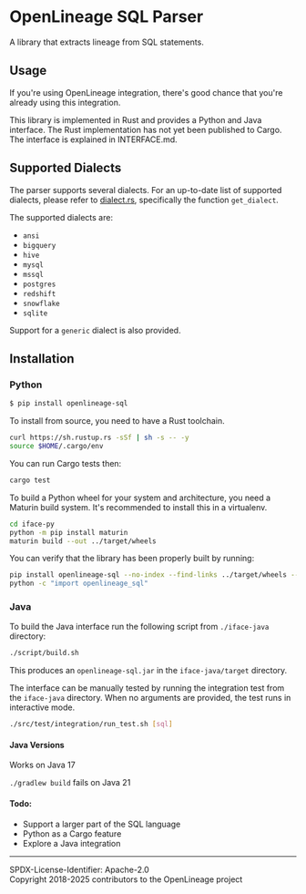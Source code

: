 # OpenLineage SQL Parser

A library that extracts lineage from SQL statements. 

## Usage

If you're using OpenLineage integration, there's good chance that you're already using this integration.

This library is implemented in Rust and provides a Python and Java interface. The Rust implementation has not yet been published to Cargo.
The interface is explained in INTERFACE.md.

## Supported Dialects

The parser supports several dialects. For an up-to-date list of supported dialects, please refer to [dialect.rs](impl/src/dialect.rs), specifically the function `get_dialect`.

The supported dialects are:

* `ansi`
* `bigquery`
* `hive`
* `mysql`
* `mssql`
* `postgres`
* `redshift`
* `snowflake`
* `sqlite`

Support for a `generic` dialect is also provided.

## Installation

### Python

```bash
$ pip install openlineage-sql 
```

To install from source, you need to have a Rust toolchain.

```bash
curl https://sh.rustup.rs -sSf | sh -s -- -y
source $HOME/.cargo/env
```

You can run Cargo tests then:

```bash
cargo test
```

To build a Python wheel for your system and architecture, you need a Maturin build system.
It's recommended to install this in a virtualenv.

```bash
cd iface-py
python -m pip install maturin
maturin build --out ../target/wheels
```

You can verify that the library has been properly built by running:

```bash
pip install openlineage-sql --no-index --find-links ../target/wheels --force-reinstall
python -c "import openlineage_sql"
```

### Java

To build the Java interface run the following script from `./iface-java` directory:

```bash
./script/build.sh
```

This produces an `openlineage-sql.jar` in the `iface-java/target` directory.

The interface can be manually tested by running the integration test from the `iface-java` directory. When no arguments are provided, the test runs in interactive mode.

```bash
./src/test/integration/run_test.sh [sql]
```

#### Java Versions
Works on Java 17

`./gradlew build` fails on Java 21

#### Todo:
* Support a larger part of the SQL language 
* Python as a Cargo feature
* Explore a Java integration

----
SPDX-License-Identifier: Apache-2.0\
Copyright 2018-2025 contributors to the OpenLineage project
